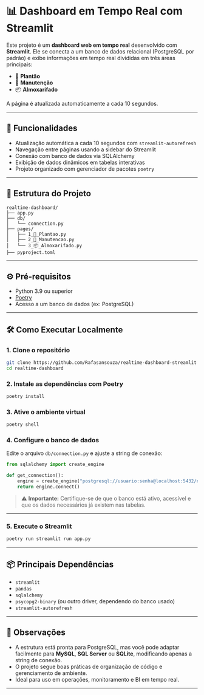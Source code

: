 # 📊 Dashboard em Tempo Real com Streamlit

Este projeto é um **dashboard web em tempo real** desenvolvido com **Streamlit**. Ele se conecta a um banco de dados relacional (PostgreSQL por padrão) e exibe informações em tempo real divididas em três áreas principais:

- 🌙 **Plantão**
- 🚰 **Manutenção**
- 📦 **Almoxarifado**

A página é atualizada automaticamente a cada 10 segundos.

---

## 🚀 Funcionalidades

- Atualização automática a cada 10 segundos com `streamlit-autorefresh`
- Navegação entre páginas usando a sidebar do Streamlit
- Conexão com banco de dados via SQLAlchemy
- Exibição de dados dinâmicos em tabelas interativas
- Projeto organizado com gerenciador de pacotes `poetry`

---

## 🧱 Estrutura do Projeto

```
realtime-dashboard/
├── app.py
├── db/
│   └── connection.py
├── pages/
│   ├── 1_🌙_Plantao.py
│   ├── 2_🚰_Manutencao.py
│   └── 3_📦_Almoxarifado.py
├── pyproject.toml
```

---

## ⚙️ Pré-requisitos

- Python 3.9 ou superior
- [Poetry](https://python-poetry.org/docs/#installation)
- Acesso a um banco de dados (ex: PostgreSQL)

---

## 🛠️ Como Executar Localmente

### 1. Clone o repositório

```bash
git clone https://github.com/Rafasansouza/realtime-dashboard-streamlit
cd realtime-dashboard
```

### 2. Instale as dependências com Poetry

```bash
poetry install
```

### 3. Ative o ambiente virtual

```bash
poetry shell
```

### 4. Configure o banco de dados

Edite o arquivo `db/connection.py` e ajuste a string de conexão:

```python
from sqlalchemy import create_engine

def get_connection():
    engine = create_engine("postgresql://usuario:senha@localhost:5432/nomedobanco")
    return engine.connect()
```

> ⚠️ **Importante:** Certifique-se de que o banco está ativo, acessível e que os dados necessários já existem nas tabelas.

---

### 5. Execute o Streamlit

```bash
poetry run streamlit run app.py
```

---

## 📦 Principais Dependências

- `streamlit`
- `pandas`
- `sqlalchemy`
- `psycopg2-binary` (ou outro driver, dependendo do banco usado)
- `streamlit-autorefresh`

---

## 📌 Observações

- A estrutura está pronta para PostgreSQL, mas você pode adaptar facilmente para **MySQL**, **SQL Server** ou **SQLite**, modificando apenas a string de conexão.
- O projeto segue boas práticas de organização de código e gerenciamento de ambiente.
- Ideal para uso em operações, monitoramento e BI em tempo real.

---
